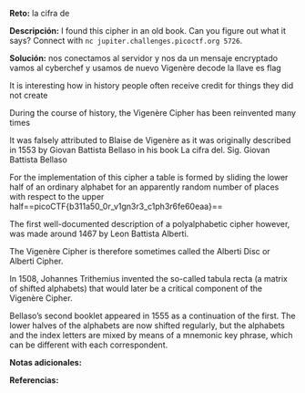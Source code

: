 
**Reto:** la cifra de

**Descripción:**
I found this cipher in an old book. Can you figure out what it says? Connect with `nc jupiter.challenges.picoctf.org 5726`.

**Solución:**
nos conectamos al servidor y nos da un mensaje encryptado vamos al cyberchef y usamos de nuevo Vigenère decode la llave es flag

It is interesting how in history people often receive credit for things they did not create

During the course of history, the Vigenère Cipher has been reinvented many times

It was falsely attributed to Blaise de Vigenère as it was originally described in 1553 by Giovan Battista Bellaso in his book La cifra del. Sig. Giovan Battista Bellaso

For the implementation of this cipher a table is formed by sliding the lower half of an ordinary alphabet for an apparently random number of places with respect to the upper half==picoCTF{b311a50_0r_v1gn3r3_c1ph3r6fe60eaa}==

The first well-documented description of a polyalphabetic cipher however, was made around 1467 by Leon Battista Alberti.

The Vigenère Cipher is therefore sometimes called the Alberti Disc or Alberti Cipher.

In 1508, Johannes Trithemius invented the so-called tabula recta (a matrix of shifted alphabets) that would later be a critical component of the Vigenère Cipher.

Bellaso’s second booklet appeared in 1555 as a continuation of the first. The lower halves of the alphabets are now shifted regularly, but the alphabets and the index letters are mixed by means of a mnemonic key phrase, which can be different with each correspondent.

**Notas adicionales:**

**Referencias:** 
